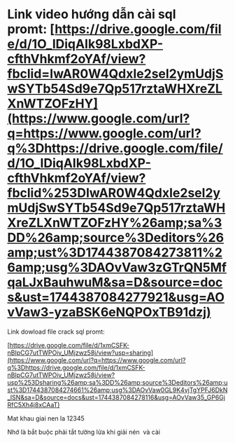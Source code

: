 # Link video hướng dẫn cài sql promt: [https://drive.google.com/file/d/1O_lDiqAIk98LxbdXP-cfthVhkmf2oYAf/view?fbclid=IwAR0W4QdxIe2sel2ymUdjSwSYTb54Sd9e7Qp517rztaWHXreZLXnWTZOFzHY](https://www.google.com/url?q=https://www.google.com/url?q%3Dhttps://drive.google.com/file/d/1O_lDiqAIk98LxbdXP-cfthVhkmf2oYAf/view?fbclid%253DIwAR0W4QdxIe2sel2ymUdjSwSYTb54Sd9e7Qp517rztaWHXreZLXnWTZOFzHY%26amp;sa%3DD%26amp;source%3Deditors%26amp;ust%3D1744387084273811%26amp;usg%3DAOvVaw3zGTrQN5MfqaLJxBauhwuM&sa=D&source=docs&ust=1744387084277921&usg=AOvVaw3-yzaBSK6eNQPOxTB91dzj)

Link dowload file crack sql promt:

[https://drive.google.com/file/d/1xmCSFK-nBIpCG7utTWPOiv_UMjzwz58j/view?usp=sharing](https://www.google.com/url?q=https://www.google.com/url?q%3Dhttps://drive.google.com/file/d/1xmCSFK-nBIpCG7utTWPOiv_UMjzwz58j/view?usp%253Dsharing%26amp;sa%3DD%26amp;source%3Deditors%26amp;ust%3D1744387084274661%26amp;usg%3DAOvVaw0GL9K4vjTgYPFJ6DkN_ISN&sa=D&source=docs&ust=1744387084278116&usg=AOvVaw35_GP6GjRfC5Xh4j8xCAaT)

Mat khau giai nen la 12345

Nhớ là bắt buộc phải tắt tường lửa khi giải nén  và cài